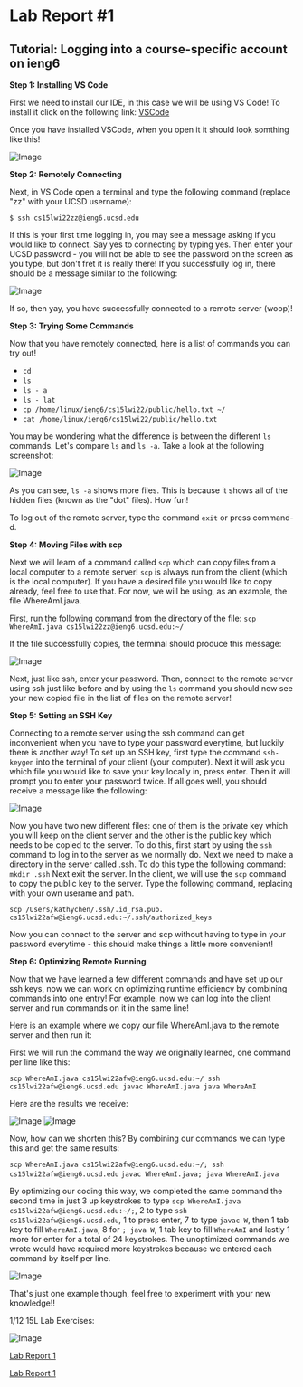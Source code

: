 # Lab Report #1
## Tutorial: Logging into a course-specific account on ieng6

**Step 1: Installing VS Code**

First we need to install our IDE, in this case we will be using VS Code! To install it click on the following link:
[VSCode](https://code.visualstudio.com/)

Once you have installed VSCode, when you open it it should look somthing like this!

![Image](vscodewelcome.png)

**Step 2: Remotely Connecting**

Next, in VS Code open a terminal and type the following command (replace "zz" with your UCSD username):

`$ ssh cs15lwi22zz@ieng6.ucsd.edu`

If this is your first time logging in, you may see a message asking if you would like to connect. Say yes to connecting by typing yes. Then enter your UCSD password - you will not be able to see the password on the screen as you type, but don't fret it is really there! If you successfully log in, there should be a message similar to the following:

![Image](remoteconnect.png)

If so, then yay, you have successfully connected to a remote server (woop)!

**Step 3: Trying Some Commands**

Now that you have remotely connected, here is a list of commands you can try out!

* `cd`
* `ls`
* `ls - a`
* `ls - lat`
* `cp /home/linux/ieng6/cs15lwi22/public/hello.txt ~/`
* `cat /home/linux/ieng6/cs15lwi22/public/hello.txt`

You may be wondering what the difference is between the different `ls` commands. Let's compare `ls` and `ls -a`. Take a look at the following screenshot:

![Image](lscommands.png)

As you can see, `ls -a` shows more files. This is because it shows all of the hidden files (known as the "dot" files). How fun!

To log out of the remote server, type the command `exit` or press command-d.

**Step 4: Moving Files with scp**

Next we will learn of a command called `scp` which can copy files from a local computer to a remote server! `scp` is always run from the client (which is the local computer). If you have a desired file you would like to copy already, feel free to use that. For now, we will be using, as an example, the file WhereAmI.java. 

First, run the following command from the directory of the file: 
`scp WhereAmI.java cs15lwi22zz@ieng6.ucsd.edu:~/`

If the file successfully copies, the terminal should produce this message:

![Image](scp.png)

Next, just like ssh, enter your password. Then, connect to the remote server using ssh just like before and by using the `ls` command you should now see your new copied file in the list of files on the remote server!

**Step 5: Setting an SSH Key**

Connecting to a remote server using the ssh command can get inconvenient when you have to type your password everytime, but luckily there is another way! To set up an SSH key, first type the command `ssh-keygen` into the terminal of your client (your computer). Next it will ask you which file you would like to save your key locally in, press enter. Then it will prompt you to enter your password twice. If all goes well, you should receive a message like the following:

![Image](sshkey.png)

Now you have two new different files: one of them is the private key which you will keep on the client server and the other is the public key which needs to be copied to the  server. To do this, first start by using the `ssh` command to log in to the server as we normally do. Next we need to make a directory in the server called .ssh. To do this type the following command:
`mkdir .ssh`
Next exit the server. In the client, we will use the `scp` command to copy the public key to the server. Type the following command, replacing with your own userame and path.

`scp /Users/kathychen/.ssh/.id_rsa.pub. cs15lwi22afw@ieng6.ucsd.edu:~/.ssh/authorized_keys`

Now you can connect to the server and scp without having to type in your password everytime - this should make things a little more convenient! 

**Step 6: Optimizing Remote Running**

Now that we have learned a few different commands and have set up our ssh keys, now we can work on optimizing runtime efficiency by combining commands into one entry! For example, now we can log into the client server and run commands on it in the same line! 

Here is an example where we copy our file WhereAmI.java to the remote server and then run it:

First we will run the command the way we originally learned, one command per line like this:

`scp WhereAmI.java cs15lwi22afw@ieng6.ucsd.edu:~/
ssh cs15lwi22afw@ieng6.ucsd.edu
javac WhereAmI.java
java WhereAmI`

Here are the results we receive:

![Image](ex1.png)
![Image](ex2.png)

Now, how can we shorten this? By combining our commands  we can type this and get the same results:

`scp WhereAmI.java cs15lwi22afw@ieng6.ucsd.edu:~/; ssh cs15lwi22afw@ieng6.ucsd.edu`
`javac WhereAmI.java; java WhereAmI.java`

By optimizing our coding this way, we completed the same command the second time in just 3 up keystrokes to type `scp WhereAmI.java cs15lwi22afw@ieng6.ucsd.edu:~/;`, 2 to type `ssh cs15lwi22afw@ieng6.ucsd.edu`, 1 to press enter, 7 to type `javac W`, then 1 tab key to fill `WhereAmI.java`, 8 for `; java W`, 1 tab key to fill `WhereAmI` and lastly 1 more for enter for a total of 24 keystrokes. The unoptimized commands we wrote would have required more keystrokes because we entered each command by itself per line.

![Image](ex3.png)

That's just one example though, feel free to experiment with your new knowledge!!






1/12 15L Lab Exercises:

![Image](labreportscreenshot.png)

[Lab Report 1](lab-report-1-week-2.html)

[Lab Report 1](https://kathyychenn.github.io/cse15l-lab-reports/lab-report-1-week-2.html)